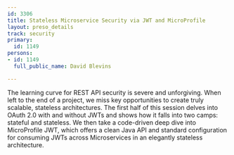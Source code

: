 ```yaml
---
id: 3306
title: Stateless Microservice Security via JWT and MicroProfile
layout: preso_details
track: security
primary:
  id: 1149
persons:
- id: 1149
  full_public_name: David Blevins

---
```

The learning curve for REST API security is severe and unforgiving. When left to the end of a project, we miss key opportunities to create truly scalable, stateless architectures.  The first half of this session delves into OAuth 2.0 with and without JWTs and shows how it falls into two camps: stateful and stateless.  We then take a code-driven deep dive into MicroProfile JWT, which offers a clean Java API and standard configuration for consuming JWTs across Microservices in an elegantly stateless architecture.